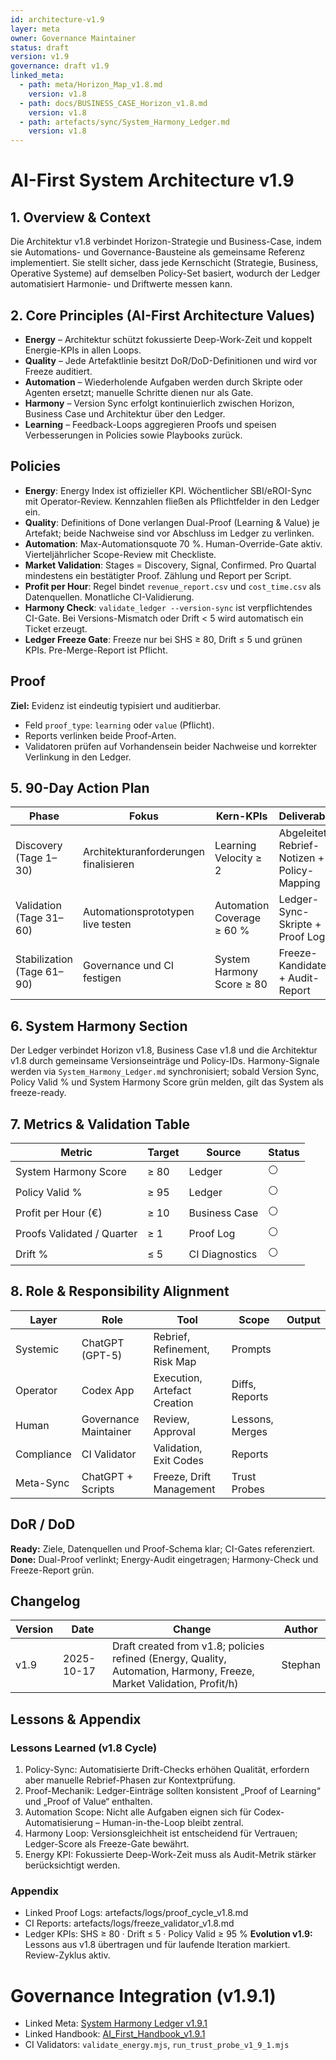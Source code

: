 ```yaml
---
id: architecture-v1.9
layer: meta
owner: Governance Maintainer
status: draft
version: v1.9
governance: draft v1.9
linked_meta:
  - path: meta/Horizon_Map_v1.8.md
    version: v1.8
  - path: docs/BUSINESS_CASE_Horizon_v1.8.md
    version: v1.8
  - path: artefacts/sync/System_Harmony_Ledger.md
    version: v1.8
---
```


# AI-First System Architecture v1.9

## 1. Overview & Context
Die Architektur v1.8 verbindet Horizon-Strategie und Business-Case, indem sie Automations- und Governance-Bausteine als gemeinsame Referenz implementiert. Sie stellt sicher, dass jede Kernschicht (Strategie, Business, Operative Systeme) auf demselben Policy-Set basiert, wodurch der Ledger automatisiert Harmonie- und Driftwerte messen kann.

## 2. Core Principles (AI-First Architecture Values)
- **Energy** – Architektur schützt fokussierte Deep-Work-Zeit und koppelt Energie-KPIs in allen Loops.
- **Quality** – Jede Artefaktlinie besitzt DoR/DoD-Definitionen und wird vor Freeze auditiert.
- **Automation** – Wiederholende Aufgaben werden durch Skripte oder Agenten ersetzt; manuelle Schritte dienen nur als Gate.
- **Harmony** – Version Sync erfolgt kontinuierlich zwischen Horizon, Business Case und Architektur über den Ledger.
- **Learning** – Feedback-Loops aggregieren Proofs und speisen Verbesserungen in Policies sowie Playbooks zurück.

## Policies
- **Energy**: Energy Index ist offizieller KPI. Wöchentlicher SBI/eROI-Sync mit Operator-Review. Kennzahlen fließen als Pflichtfelder in den Ledger ein.
- **Quality**: Definitions of Done verlangen Dual-Proof (Learning & Value) je Artefakt; beide Nachweise sind vor Abschluss im Ledger zu verlinken.
- **Automation**: Max-Automationsquote 70 %. Human-Override-Gate aktiv. Vierteljährlicher Scope-Review mit Checkliste.
- **Market Validation**: Stages = Discovery, Signal, Confirmed. Pro Quartal mindestens ein bestätigter Proof. Zählung und Report per Script.
- **Profit per Hour**: Regel bindet `revenue_report.csv` und `cost_time.csv` als Datenquellen. Monatliche CI-Validierung.
- **Harmony Check**: `validate_ledger --version-sync` ist verpflichtendes CI-Gate. Bei Versions-Mismatch oder Drift < 5 wird automatisch ein Ticket erzeugt.
- **Ledger Freeze Gate**: Freeze nur bei SHS ≥ 80, Drift ≤ 5 und grünen KPIs. Pre-Merge-Report ist Pflicht.

## Proof
**Ziel:** Evidenz ist eindeutig typisiert und auditierbar.
- Feld `proof_type`: `learning` oder `value` (Pflicht).
- Reports verlinken beide Proof-Arten. 
- Validatoren prüfen auf Vorhandensein beider Nachweise und korrekter Verlinkung in den Ledger.

## 5. 90-Day Action Plan
| Phase | Fokus | Kern-KPIs | Deliverables |
| --- | --- | --- | --- |
| Discovery (Tage 1–30) | Architekturanforderungen finalisieren | Learning Velocity ≥ 2 | Abgeleitete Rebrief-Notizen + Policy-Mapping |
| Validation (Tage 31–60) | Automationsprototypen live testen | Automation Coverage ≥ 60 % | Ledger-Sync-Skripte + Proof Logs |
| Stabilization (Tage 61–90) | Governance und CI festigen | System Harmony Score ≥ 80 | Freeze-Kandidaten + Audit-Report |

## 6. System Harmony Section
Der Ledger verbindet Horizon v1.8, Business Case v1.8 und die Architektur v1.8 durch gemeinsame Versionseinträge und Policy-IDs. Harmony-Signale werden via `System_Harmony_Ledger.md` synchronisiert; sobald Version Sync, Policy Valid % und System Harmony Score grün melden, gilt das System als freeze-ready.

## 7. Metrics & Validation Table
| Metric | Target | Source | Status |
| --- | --- | --- | --- |
| System Harmony Score | ≥ 80 | Ledger | ⚪ |
| Policy Valid % | ≥ 95 | Ledger | ⚪ |
| Profit per Hour (€) | ≥ 10 | Business Case | ⚪ |
| Proofs Validated / Quarter | ≥ 1 | Proof Log | ⚪ |
| Drift % | ≤ 5 | CI Diagnostics | ⚪ |

## 8. Role & Responsibility Alignment
| Layer | Role | Tool | Scope | Output |
| --- | --- | --- | --- | --- |
| Systemic | ChatGPT (GPT-5) | Rebrief, Refinement, Risk Map | Prompts |  |
| Operator | Codex App | Execution, Artefact Creation | Diffs, Reports |  |
| Human | Governance Maintainer | Review, Approval | Lessons, Merges |  |
| Compliance | CI Validator | Validation, Exit Codes | Reports |  |
| Meta-Sync | ChatGPT + Scripts | Freeze, Drift Management | Trust Probes |  |

## DoR / DoD
**Ready:** Ziele, Datenquellen und Proof-Schema klar; CI-Gates referenziert.
**Done:** Dual-Proof verlinkt; Energy-Audit eingetragen; Harmony-Check und Freeze-Report grün.

## Changelog
| Version | Date | Change | Author |
|---|---|---|---|
| v1.9 | 2025-10-17 | Draft created from v1.8; policies refined (Energy, Quality, Automation, Harmony, Freeze, Market Validation, Profit/h) | Stephan |

## Lessons & Appendix
### Lessons Learned (v1.8 Cycle)
1. Policy-Sync: Automatisierte Drift-Checks erhöhen Qualität, erfordern aber manuelle Rebrief-Phasen zur Kontextprüfung.
2. Proof-Mechanik: Ledger-Einträge sollten konsistent „Proof of Learning“ und „Proof of Value“ enthalten.
3. Automation Scope: Nicht alle Aufgaben eignen sich für Codex-Automatisierung – Human-in-the-Loop bleibt zentral.
4. Harmony Loop: Versionsgleichheit ist entscheidend für Vertrauen; Ledger-Score als Freeze-Gate bewährt.
5. Energy KPI: Fokussierte Deep-Work-Zeit muss als Audit-Metrik stärker berücksichtigt werden.
### Appendix
- Linked Proof Logs: artefacts/logs/proof_cycle_v1.8.md
- CI Reports: artefacts/logs/freeze_validator_v1.8.md
- Ledger KPIs: SHS ≥ 80 · Drift ≤ 5 · Policy Valid ≥ 95 %
**Evolution v1.9:** Lessons aus v1.8 übertragen und für laufende Iteration markiert. Review-Zyklus aktiv.
# Governance Integration (v1.9.1)
- Linked Meta: [System Harmony Ledger v1.9.1](../artefacts/sync/System_Harmony_Ledger_v1.9.1.md)
- Linked Handbook: [AI_First_Handbook_v1.9.1](AI_First_Handbook_v1.9.1.md)
- CI Validators: `validate_energy.mjs`, `run_trust_probe_v1_9_1.mjs`
